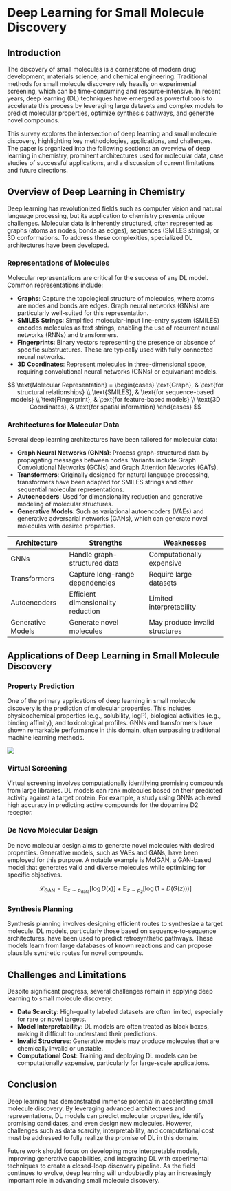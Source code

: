 # Deep Learning for Small Molecule Discovery

## Introduction

The discovery of small molecules is a cornerstone of modern drug development, materials science, and chemical engineering. Traditional methods for small molecule discovery rely heavily on experimental screening, which can be time-consuming and resource-intensive. In recent years, deep learning (DL) techniques have emerged as powerful tools to accelerate this process by leveraging large datasets and complex models to predict molecular properties, optimize synthesis pathways, and generate novel compounds.

This survey explores the intersection of deep learning and small molecule discovery, highlighting key methodologies, applications, and challenges. The paper is organized into the following sections: an overview of deep learning in chemistry, prominent architectures used for molecular data, case studies of successful applications, and a discussion of current limitations and future directions.

## Overview of Deep Learning in Chemistry

Deep learning has revolutionized fields such as computer vision and natural language processing, but its application to chemistry presents unique challenges. Molecular data is inherently structured, often represented as graphs (atoms as nodes, bonds as edges), sequences (SMILES strings), or 3D conformations. To address these complexities, specialized DL architectures have been developed.

### Representations of Molecules
Molecular representations are critical for the success of any DL model. Common representations include:

- **Graphs**: Capture the topological structure of molecules, where atoms are nodes and bonds are edges. Graph neural networks (GNNs) are particularly well-suited for this representation.
- **SMILES Strings**: Simplified molecular-input line-entry system (SMILES) encodes molecules as text strings, enabling the use of recurrent neural networks (RNNs) and transformers.
- **Fingerprints**: Binary vectors representing the presence or absence of specific substructures. These are typically used with fully connected neural networks.
- **3D Coordinates**: Represent molecules in three-dimensional space, requiring convolutional neural networks (CNNs) or equivariant models.

$$
\text{Molecular Representation} = \begin{cases} 
\text{Graph}, & \text{for structural relationships} \\
\text{SMILES}, & \text{for sequence-based models} \\
\text{Fingerprint}, & \text{for feature-based models} \\
\text{3D Coordinates}, & \text{for spatial information}
\end{cases}
$$

### Architectures for Molecular Data
Several deep learning architectures have been tailored for molecular data:

- **Graph Neural Networks (GNNs)**: Process graph-structured data by propagating messages between nodes. Variants include Graph Convolutional Networks (GCNs) and Graph Attention Networks (GATs).
- **Transformers**: Originally designed for natural language processing, transformers have been adapted for SMILES strings and other sequential molecular representations.
- **Autoencoders**: Used for dimensionality reduction and generative modeling of molecular structures.
- **Generative Models**: Such as variational autoencoders (VAEs) and generative adversarial networks (GANs), which can generate novel molecules with desired properties.

| Architecture | Strengths | Weaknesses |
|-------------|-----------|------------|
| GNNs        | Handle graph-structured data | Computationally expensive |
| Transformers | Capture long-range dependencies | Require large datasets |
| Autoencoders | Efficient dimensionality reduction | Limited interpretability |
| Generative Models | Generate novel molecules | May produce invalid structures |

## Applications of Deep Learning in Small Molecule Discovery

### Property Prediction
One of the primary applications of deep learning in small molecule discovery is the prediction of molecular properties. This includes physicochemical properties (e.g., solubility, logP), biological activities (e.g., binding affinity), and toxicological profiles. GNNs and transformers have shown remarkable performance in this domain, often surpassing traditional machine learning methods.

![](placeholder_for_property_prediction_figure)

### Virtual Screening
Virtual screening involves computationally identifying promising compounds from large libraries. DL models can rank molecules based on their predicted activity against a target protein. For example, a study using GNNs achieved high accuracy in predicting active compounds for the dopamine D2 receptor.

### De Novo Molecular Design
De novo molecular design aims to generate novel molecules with desired properties. Generative models, such as VAEs and GANs, have been employed for this purpose. A notable example is MolGAN, a GAN-based model that generates valid and diverse molecules while optimizing for specific objectives.

$$
\mathcal{L}_{\text{GAN}} = \mathbb{E}_{x \sim p_{\text{data}}} [\log D(x)] + \mathbb{E}_{z \sim p_z} [\log(1 - D(G(z)))]
$$

### Synthesis Planning
Synthesis planning involves designing efficient routes to synthesize a target molecule. DL models, particularly those based on sequence-to-sequence architectures, have been used to predict retrosynthetic pathways. These models learn from large databases of known reactions and can propose plausible synthetic routes for novel compounds.

## Challenges and Limitations

Despite significant progress, several challenges remain in applying deep learning to small molecule discovery:

- **Data Scarcity**: High-quality labeled datasets are often limited, especially for rare or novel targets.
- **Model Interpretability**: DL models are often treated as black boxes, making it difficult to understand their predictions.
- **Invalid Structures**: Generative models may produce molecules that are chemically invalid or unstable.
- **Computational Cost**: Training and deploying DL models can be computationally expensive, particularly for large-scale applications.

## Conclusion

Deep learning has demonstrated immense potential in accelerating small molecule discovery. By leveraging advanced architectures and representations, DL models can predict molecular properties, identify promising candidates, and even design new molecules. However, challenges such as data scarcity, interpretability, and computational cost must be addressed to fully realize the promise of DL in this domain.

Future work should focus on developing more interpretable models, improving generative capabilities, and integrating DL with experimental techniques to create a closed-loop discovery pipeline. As the field continues to evolve, deep learning will undoubtedly play an increasingly important role in advancing small molecule discovery.
